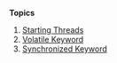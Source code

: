 **Topics**

1. [Starting Threads](src/com/piyush/multithreading/StartingThreads.java)
2. [Volatile Keyword](src/com/piyush/multithreading/Volatile.java)
2. [Synchronized Keyword](src/com/piyush/multithreading/Synchronized.java)